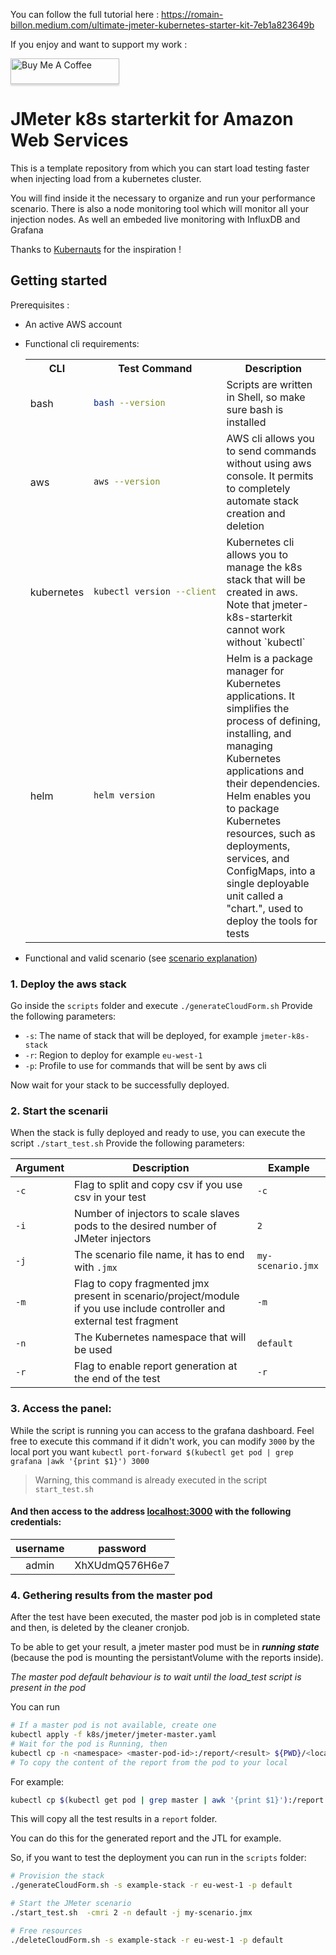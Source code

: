 
You can follow the full tutorial here : https://romain-billon.medium.com/ultimate-jmeter-kubernetes-starter-kit-7eb1a823649b

If you enjoy and want to support my work :

<a href="https://www.buymeacoffee.com/rbill" target="_blank"><img src="https://www.buymeacoffee.com/assets/img/custom_images/orange_img.png" alt="Buy Me A Coffee" style="height: 41px !important;width: 174px !important;box-shadow: 0px 3px 2px 0px rgba(190, 190, 190, 0.5) !important;-webkit-box-shadow: 0px 3px 2px 0px rgba(190, 190, 190, 0.5) !important;" ></a>

# JMeter k8s starterkit for Amazon Web Services

This is a template repository from which you can start load testing faster when injecting load from a kubernetes cluster.

You will find inside it the necessary to organize and run your performance scenario. There is also a node monitoring tool which will monitor all your injection nodes. As well an embeded live monitoring with InfluxDB and Grafana

Thanks to [Kubernauts](https://github.com/kubernauts/jmeter-kubernetes) for the inspiration !

## Getting started
Prerequisites :
- An active AWS account
- Functional cli requirements: 
    <table>
    <tr>
    <th>CLI</th> <th>Test Command</th> <th>Description</th>
    </tr>
    <tr>
    <td>bash</td>
    <td>

    ```bash
    bash --version
    ```

    </td>
    <td>Scripts are written in Shell, so make sure bash is installed</td>
    </tr>
    <tr>
    <td>aws</td>
    <td>

    ```bash
    aws --version
    ```

    </td>
    <td>AWS cli allows you to send commands without using aws console. It permits to completely automate stack creation and deletion</td>
    </tr>
    <tr>
    <td>kubernetes</td>
    <td>

    ```bash
    kubectl version --client
    ```

    </td>
    <td>Kubernetes cli allows you to manage the k8s stack that will be created in aws. Note that jmeter-k8s-starterkit cannot work without `kubectl`</td>
    </tr>
    <tr>
    <td>helm</td>
    <td>
    
    ```bash
    helm version
    ```
    
    </td>
    <td>Helm is a package manager for Kubernetes applications. It simplifies the process of defining, installing, and managing Kubernetes applications and their dependencies. Helm enables you to package Kubernetes resources, such as deployments, services, and ConfigMaps, into a single deployable unit called a "chart.", used to deploy the tools for tests</td>
    </tr>
    </table>
- Functional and valid scenario (see [scenario explanation](../README.md#1-preparing-the-repository))

### 1. Deploy the aws stack

Go inside the `scripts` folder and execute `./generateCloudForm.sh`
Provide the following parameters:
- `-s`: The name of stack that will be deployed, for example `jmeter-k8s-stack`
- `-r`: Region to deploy for example `eu-west-1`
- `-p`: Profile to use for commands that will be sent by aws cli

Now wait for your stack to be successfully deployed.

### 2. Start the scenarii

When the stack is fully deployed and ready to use, you can execute the script `./start_test.sh`
Provide the following parameters:

| Argument | Description | Example |
|----------|-------------|---------|
| `-c` | Flag to split and copy csv if you use csv in your test | `-c` |
| `-i` | Number of injectors to scale slaves pods to the desired number of JMeter injectors | `2` |
| `-j` | The scenario file name, it has to end with `.jmx` | `my-scenario.jmx` |
| `-m` | Flag to copy fragmented jmx present in scenario/project/module if you use include controller and external test fragment | `-m` |
| `-n` | The Kubernetes namespace that will be used | `default` |
| `-r` | Flag to enable report generation at the end of the test | `-r` |

### 3. Access the panel: 
While the script is running you can access to the grafana dashboard.
Feel free to execute this command if it didn't work, you can modify `3000` by the local port you want
`kubectl port-forward $(kubectl get pod | grep grafana |awk '{print $1}') 3000`
> Warning, this command is already executed in the script `start_test.sh`  
#### And then access to the address [localhost:3000](http://localhost:3000) with the following credentials:  

| username | password |     
| :-------------: | :-------------: |
| admin | XhXUdmQ576H6e7 |



### 4. Gethering results from the master pod

After the test have been executed, the master pod job is in completed state and then, is deleted by the cleaner cronjob.

To be able to get your result, a jmeter master pod must be in ***running state*** (because the pod is mounting the persistantVolume with the reports inside).

*The master pod default behaviour is to wait until the load_test script is present in the pod*

You can run   

```sh
# If a master pod is not available, create one
kubectl apply -f k8s/jmeter/jmeter-master.yaml
# Wait for the pod is Running, then
kubectl cp -n <namespace> <master-pod-id>:/report/<result> ${PWD}/<local-result-name>
# To copy the content of the report from the pod to your local
```

For example:
```bash
kubectl cp $(kubectl get pod | grep master | awk '{print $1}'):/report ./report/
```
This will copy all the test results in a `report` folder.

You can do this for the generated report and the JTL for example.

So, if you want to test the deployment you can run in the `scripts` folder:

```bash 
# Provision the stack  
./generateCloudForm.sh -s example-stack -r eu-west-1 -p default

# Start the JMeter scenario  
./start_test.sh  -cmri 2 -n default -j my-scenario.jmx

# Free resources  
./deleteCloudForm.sh -s example-stack -r eu-west-1 -p default  
```